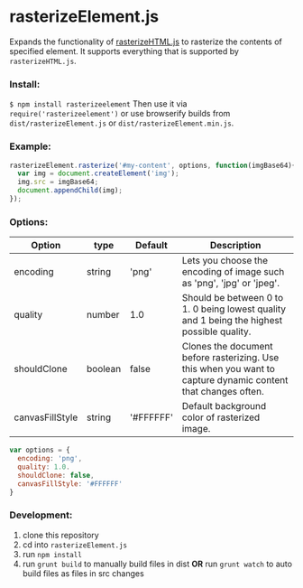 # rasterizeElement.js
Expands the functionality of [rasterizeHTML.js](https://github.com/cchandurkar/rasterizeElement.js/blob/master) to rasterize the contents of specified element. It supports everything that is supported by `rasterizeHTML.js`. 

### Install:
`$ npm install rasterizeelement` 
Then use it via `require('rasterizeelement')` or use browserify builds from `dist/rasterizeElement.js` or `dist/rasterizeElement.min.js`.

### Example:
```javascript
rasterizeElement.rasterize('#my-content', options, function(imgBase64){
  var img = document.createElement('img');
  img.src = imgBase64;
  document.appendChild(img);
});
```
### Options:

Option | type | Default | Description
--- | --- | --- | ---
encoding | string |'png' | Lets you choose the encoding of image such as 'png', 'jpg' or 'jpeg'.
quality | number| 1.0 | Should be between 0 to 1. 0 being lowest quality and 1 being the highest possible quality.
shouldClone | boolean | false | Clones the document before rasterizing. Use this when you want to capture dynamic content that changes often.
canvasFillStyle | string | '#FFFFFF' | Default background color of rasterized image. 

```javascript
var options = {
  encoding: 'png',
  quality: 1.0.
  shouldClone: false,
  canvasFillStyle: '#FFFFFF'
}
```



### Development:
1. clone this repository
2. cd into `rasterizeElement.js`
2. run `npm install`
3. run `grunt build` to manually build files in dist **OR** run `grunt watch` to auto build files as files in src changes 


 
